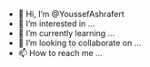 - 👋 Hi, I’m @YoussefAshrafert
- 👀 I’m interested in ...
- 🌱 I’m currently learning ...
- 💞️ I’m looking to collaborate on ...
- 📫 How to reach me ...

<!---
YoussefAshrafert/YoussefAshrafert is a ✨ special ✨ repository because its `README.md` (this file) appears on your GitHub profile.
You can click the Preview link to take a look at your changes.
--->

